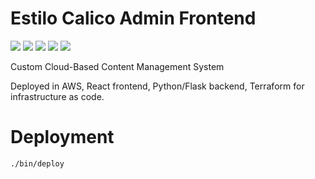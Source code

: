 # Estilo Calico Admin Frontend
<img src="https://img.shields.io/badge/React-20232A?style=for-the-badge&logo=react&logoColor=61DAFB">
<img src="https://img.shields.io/badge/JavaScript-323330?style=for-the-badge&logo=javascript&logoColor=F7DF1E">
<img src="https://img.shields.io/badge/CSS3-1572B6?style=for-the-badge&logo=css3&logoColor=white">
<img src="https://img.shields.io/badge/HTML5-E34F26?style=for-the-badge&logo=html5&logoColor=white">
<img src="https://img.shields.io/badge/Amazon_AWS-FF9900?style=for-the-badge&logo=amazonaws&logoColor=white">

Custom Cloud-Based Content Management System

Deployed in AWS, React frontend, Python/Flask backend, Terraform for infrastructure as code.

# Deployment

```bash
./bin/deploy
```


